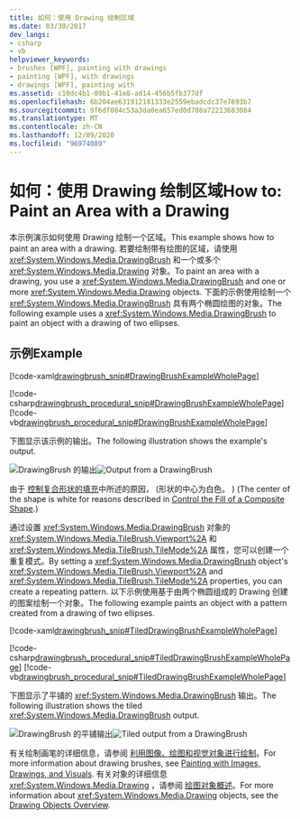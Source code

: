 ```yaml
---
title: 如何：使用 Drawing 绘制区域
ms.date: 03/30/2017
dev_langs:
- csharp
- vb
helpviewer_keywords:
- brushes [WPF], painting with drawings
- painting [WPF], with drawings
- drawings [WPF], painting with
ms.assetid: c10dc4b1-09b1-41e8-ad14-456b5fb377df
ms.openlocfilehash: 6b204ae631912181333e2559ebadcdc37e7693b7
ms.sourcegitcommit: 9f6df084c53a3da0ea657ed0d708a72213683084
ms.translationtype: MT
ms.contentlocale: zh-CN
ms.lasthandoff: 12/09/2020
ms.locfileid: "96974089"
---
```

# <a name="how-to-paint-an-area-with-a-drawing"></a><span data-ttu-id="c67f4-102">如何：使用 Drawing 绘制区域</span><span class="sxs-lookup"><span data-stu-id="c67f4-102">How to: Paint an Area with a Drawing</span></span>
<span data-ttu-id="c67f4-103">本示例演示如何使用 Drawing 绘制一个区域。</span><span class="sxs-lookup"><span data-stu-id="c67f4-103">This example shows how to paint an area with a drawing.</span></span> <span data-ttu-id="c67f4-104">若要绘制带有绘图的区域，请使用 <xref:System.Windows.Media.DrawingBrush> 和一个或多个 <xref:System.Windows.Media.Drawing> 对象。</span><span class="sxs-lookup"><span data-stu-id="c67f4-104">To paint an area with a drawing, you use a <xref:System.Windows.Media.DrawingBrush> and one or more <xref:System.Windows.Media.Drawing> objects.</span></span>   <span data-ttu-id="c67f4-105">下面的示例使用绘制一个 <xref:System.Windows.Media.DrawingBrush> 具有两个椭圆绘图的对象。</span><span class="sxs-lookup"><span data-stu-id="c67f4-105">The following example uses a <xref:System.Windows.Media.DrawingBrush> to paint an object with a drawing of two ellipses.</span></span>  
  
## <a name="example"></a><span data-ttu-id="c67f4-106">示例</span><span class="sxs-lookup"><span data-stu-id="c67f4-106">Example</span></span>  
 [!code-xaml[drawingbrush_snip#DrawingBrushExampleWholePage](~/samples/snippets/csharp/VS_Snippets_Wpf/drawingbrush_snip/CS/DrawingBrushExample.xaml#drawingbrushexamplewholepage)]  
  
 [!code-csharp[drawingbrush_procedural_snip#DrawingBrushExampleWholePage](~/samples/snippets/csharp/VS_Snippets_Wpf/drawingbrush_procedural_snip/CSharp/DrawingBrushExample.cs#drawingbrushexamplewholepage)]
 [!code-vb[drawingbrush_procedural_snip#DrawingBrushExampleWholePage](~/samples/snippets/visualbasic/VS_Snippets_Wpf/drawingbrush_procedural_snip/VisualBasic/DrawingBrushExample.vb#drawingbrushexamplewholepage)]  
  
 <span data-ttu-id="c67f4-107">下图显示该示例的输出。</span><span class="sxs-lookup"><span data-stu-id="c67f4-107">The following illustration shows the example's output.</span></span>  
  
 <span data-ttu-id="c67f4-108">![DrawingBrush 的输出](./media/graphicsmm-drawingbrush-simple.png "graphicsmm_drawingbrush_simple")</span><span class="sxs-lookup"><span data-stu-id="c67f4-108">![Output from a DrawingBrush](./media/graphicsmm-drawingbrush-simple.png "graphicsmm_drawingbrush_simple")</span></span>  
  
 <span data-ttu-id="c67f4-109">由于     [控制复合形状的填充](how-to-control-the-fill-of-a-composite-shape.md)中所述的原因， (形状的中心为白色。 ) </span><span class="sxs-lookup"><span data-stu-id="c67f4-109">(The center of the shape is white for reasons described in     [Control the Fill of a Composite Shape](how-to-control-the-fill-of-a-composite-shape.md).)</span></span>  
  
 <span data-ttu-id="c67f4-110">通过设置 <xref:System.Windows.Media.DrawingBrush> 对象的 <xref:System.Windows.Media.TileBrush.Viewport%2A> 和 <xref:System.Windows.Media.TileBrush.TileMode%2A> 属性，您可以创建一个重复模式。</span><span class="sxs-lookup"><span data-stu-id="c67f4-110">By setting a <xref:System.Windows.Media.DrawingBrush> object's <xref:System.Windows.Media.TileBrush.Viewport%2A> and <xref:System.Windows.Media.TileBrush.TileMode%2A> properties, you can create a repeating pattern.</span></span> <span data-ttu-id="c67f4-111">以下示例使用基于由两个椭圆组成的 Drawing 创建的图案绘制一个对象。</span><span class="sxs-lookup"><span data-stu-id="c67f4-111">The following example paints an object with a pattern created from a drawing of two ellipses.</span></span>  
  
 [!code-xaml[drawingbrush_snip#TiledDrawingBrushExampleWholePage](~/samples/snippets/csharp/VS_Snippets_Wpf/drawingbrush_snip/CS/TiledDrawingBrushExample.xaml#tileddrawingbrushexamplewholepage)]  
  
 [!code-csharp[drawingbrush_procedural_snip#TiledDrawingBrushExampleWholePage](~/samples/snippets/csharp/VS_Snippets_Wpf/drawingbrush_procedural_snip/CSharp/TiledDrawingBrushExample.cs#tileddrawingbrushexamplewholepage)]
 [!code-vb[drawingbrush_procedural_snip#TiledDrawingBrushExampleWholePage](~/samples/snippets/visualbasic/VS_Snippets_Wpf/drawingbrush_procedural_snip/VisualBasic/TiledDrawingBrushExample.vb#tileddrawingbrushexamplewholepage)]  
  
 <span data-ttu-id="c67f4-112">下图显示了平铺的 <xref:System.Windows.Media.DrawingBrush> 输出。</span><span class="sxs-lookup"><span data-stu-id="c67f4-112">The following illustration shows the tiled <xref:System.Windows.Media.DrawingBrush> output.</span></span>  
  
 <span data-ttu-id="c67f4-113">![DrawingBrush 的平铺输出](./media/graphicsmm-drawingbrush-tiled.png "graphicsmm_drawingbrush_tiled")</span><span class="sxs-lookup"><span data-stu-id="c67f4-113">![Tiled output from a DrawingBrush](./media/graphicsmm-drawingbrush-tiled.png "graphicsmm_drawingbrush_tiled")</span></span>  
  
 <span data-ttu-id="c67f4-114">有关绘制画笔的详细信息，请参阅 [利用图像、绘图和视觉对象进行绘制](painting-with-images-drawings-and-visuals.md)。</span><span class="sxs-lookup"><span data-stu-id="c67f4-114">For more information about drawing brushes, see [Painting with Images, Drawings, and Visuals](painting-with-images-drawings-and-visuals.md).</span></span> <span data-ttu-id="c67f4-115">有关对象的详细信息 <xref:System.Windows.Media.Drawing> ，请参阅 [绘图对象概述](drawing-objects-overview.md)。</span><span class="sxs-lookup"><span data-stu-id="c67f4-115">For more information about <xref:System.Windows.Media.Drawing> objects, see the [Drawing Objects Overview](drawing-objects-overview.md).</span></span>

